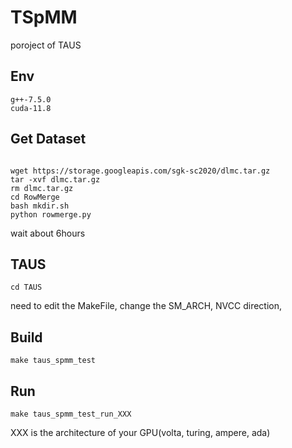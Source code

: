 # TSpMM
poroject of TAUS
## Env
```shell
g++-7.5.0
cuda-11.8
```

## Get Dataset
```shell

wget https://storage.googleapis.com/sgk-sc2020/dlmc.tar.gz
tar -xvf dlmc.tar.gz
rm dlmc.tar.gz
cd RowMerge
bash mkdir.sh
python rowmerge.py
```
wait about 6hours
## TAUS

```shell
cd TAUS
```
need to edit the MakeFile, change the SM_ARCH, NVCC direction, 

## Build
```shell
make taus_spmm_test
```

## Run
```shell
make taus_spmm_test_run_XXX
```
XXX is the architecture of your GPU(volta, turing, ampere, ada)
